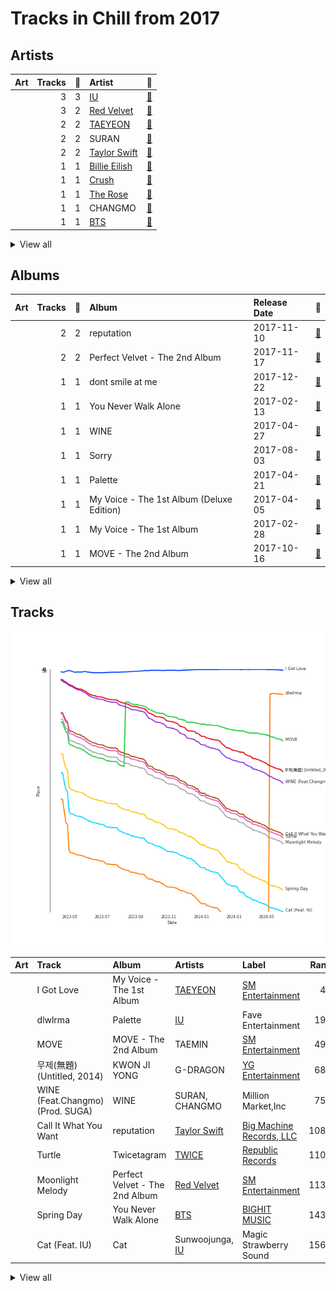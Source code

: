 # Tracks in Chill from 2017

## Artists

| Art | Tracks | 💚 | Artist | 🔗 |
|:---|---:|---:|:---|:---|
| <img src="https://i.scdn.co/image/ab6761610000e5ebbd0642ff425698afac5caffd" alt="" width="50" /> | 3 | 3 | [IU](../../../artists/iu/overview.md) | [🔗](https://open.spotify.com/artist/3HqSLMAZ3g3d5poNaI7GOU) |
| <img src="https://i.scdn.co/image/ab6761610000e5eb7719f0625a2fa078a60c85cd" alt="" width="50" /> | 3 | 2 | [Red Velvet](../../../artists/red_velvet/overview.md) | [🔗](https://open.spotify.com/artist/1z4g3DjTBBZKhvAroFlhOM) |
| <img src="https://i.scdn.co/image/ab6761610000e5eb097877542866c981757e9592" alt="" width="50" /> | 2 | 2 | [TAEYEON](../../../artists/taeyeon/overview.md) | [🔗](https://open.spotify.com/artist/3qNVuliS40BLgXGxhdBdqu) |
| <img src="https://i.scdn.co/image/ab6761610000e5eb7e6641ca1d8e86529cccdd32" alt="" width="50" /> | 2 | 2 | SURAN | [🔗](https://open.spotify.com/artist/1mORehSVEd7lcaT2d7Sl2K) |
| <img src="https://i.scdn.co/image/ab6761610000e5ebe672b5f553298dcdccb0e676" alt="" width="50" /> | 2 | 2 | [Taylor Swift](../../../artists/taylor_swift/overview.md) | [🔗](https://open.spotify.com/artist/06HL4z0CvFAxyc27GXpf02) |
| <img src="https://i.scdn.co/image/ab6761610000e5eb4a21b4760d2ecb7b0dcdc8da" alt="" width="50" /> | 1 | 1 | [Billie Eilish](../../../artists/billie_eilish/overview.md) | [🔗](https://open.spotify.com/artist/6qqNVTkY8uBg9cP3Jd7DAH) |
| <img src="https://i.scdn.co/image/ab6761610000e5ebf5ef01e430d31a4b0680126f" alt="" width="50" /> | 1 | 1 | [Crush](../../../artists/crush/overview.md) | [🔗](https://open.spotify.com/artist/6aLdhHUqgdKE86xbtNmY8g) |
| <img src="https://i.scdn.co/image/ab6761610000e5ebd434a8b25f5a50277b05a402" alt="" width="50" /> | 1 | 1 | [The Rose](../../../artists/the_rose/overview.md) | [🔗](https://open.spotify.com/artist/5na1LmEmK2VzNLje9snJYW) |
| <img src="https://i.scdn.co/image/ab6761610000e5eb06ffb2341b70acdcafa55599" alt="" width="50" /> | 1 | 1 | CHANGMO | [🔗](https://open.spotify.com/artist/3hvinNZRzTLoREmqFiKr1b) |
| <img src="https://i.scdn.co/image/ab6761610000e5ebd642648235ebf3460d2d1f6a" alt="" width="50" /> | 1 | 1 | [BTS](../../../artists/bts/overview.md) | [🔗](https://open.spotify.com/artist/3Nrfpe0tUJi4K4DXYWgMUX) |


<details>
<summary>View all</summary>

| Art | Tracks | 💚 | Artist | 🔗 |
|:---|---:|---:|:---|:---|
| <img src="https://i.scdn.co/image/ab6761610000e5eb5923c0ca32a3cf3a81b34728" alt="" width="50" /> | 1 | 1 | G-DRAGON | [🔗](https://open.spotify.com/artist/30b9WulBM8sFuBo17nNq9c) |
| <img src="https://i.scdn.co/image/ab6761610000e5eb1d599789ce2de9b742b804e3" alt="" width="50" /> | 1 | 1 | george | [🔗](https://open.spotify.com/artist/2pRZp2WxvnWWiSPcSSYkNV) |
| <img src="https://i.scdn.co/image/ab6761610000e5eb0e75f2e6bee76a3cea21cd51" alt="" width="50" /> | 1 | 1 | TAEMIN | [🔗](https://open.spotify.com/artist/13rF01aOogvnkuQXOlgTW8) |
| <img src="https://i.scdn.co/image/ab6761610000e5ebaf3ae624d46473f6f21f116f" alt="" width="50" /> | 1 | 1 | Sunwoojunga | [🔗](https://open.spotify.com/artist/04L3elxyr0XFua2Ek3domW) |
| <img src="https://i.scdn.co/image/ab6761610000e5eb0c6952f39ba680489149a54c" alt="" width="50" /> | 1 | 0 | [TWICE](../../../artists/twice/overview.md) | [🔗](https://open.spotify.com/artist/7n2Ycct7Beij7Dj7meI4X0) |
| <img src="https://i.scdn.co/image/ab6761610000e5ebde2a6b0e488b390729d46c4a" alt="" width="50" /> | 1 | 0 | KANGTA | [🔗](https://open.spotify.com/artist/5Bm6d9Fbsmln3CpXv8VrMG) |
| <img src="https://i.scdn.co/image/ab6761610000e5eb65a8f088eccf78b3fdfc26c0" alt="" width="50" /> | 1 | 0 | [SEULGI](../../../artists/seulgi/overview.md) | [🔗](https://open.spotify.com/artist/2QM5S4yO6xHgnNvF0nbZZq) |
| <img src="https://i.scdn.co/image/ab6761610000e5eb13e8057399bcfc4d4ec4c5dc" alt="" width="50" /> | 1 | 0 | [WENDY](../../../artists/wendy/overview.md) | [🔗](https://open.spotify.com/artist/0FRUZvZNPzM3YJMABJxf2K) |

</details>


## Albums

| Art | Tracks | 💚 | Album | Release Date | 🔗 |
|:---|---:|---:|:---|:---|:---|
| <img src="https://i.scdn.co/image/ab67616d0000b273da5d5aeeabacacc1263c0f4b" alt="" width="50" /> | 2 | 2 | reputation | 2017-11-10 | [🔗](https://open.spotify.com/album/6DEjYFkNZh67HP7R9PSZvv) |
| <img src="https://i.scdn.co/image/ab67616d0000b2736538b8e1b5c7b2a9d2211769" alt="" width="50" /> | 2 | 2 | Perfect Velvet - The 2nd Album | 2017-11-17 | [🔗](https://open.spotify.com/album/0rvrbZvaDX5S9ZBhwOwFfH) |
| <img src="https://i.scdn.co/image/ab67616d0000b273a9f6c04ba168640b48aa5795" alt="" width="50" /> | 1 | 1 | dont smile at me | 2017-12-22 | [🔗](https://open.spotify.com/album/7fRrTyKvE4Skh93v97gtcU) |
| <img src="https://i.scdn.co/image/ab67616d0000b2731fd0a8fc28b2a0a5d9cdc6c6" alt="" width="50" /> | 1 | 1 | You Never Walk Alone | 2017-02-13 | [🔗](https://open.spotify.com/album/6THpewjqJ15ORBJkh5CEYb) |
| <img src="https://i.scdn.co/image/ab67616d0000b2732c0252c4e4a988f024e4d262" alt="" width="50" /> | 1 | 1 | WINE | 2017-04-27 | [🔗](https://open.spotify.com/album/26adxLsliyYcCfVTF6xA75) |
| <img src="https://i.scdn.co/image/ab67616d0000b2739902ed3e9f44f5ad65ad808a" alt="" width="50" /> | 1 | 1 | Sorry | 2017-08-03 | [🔗](https://open.spotify.com/album/6D48tHXsa6LzoViDIACdkt) |
| <img src="https://i.scdn.co/image/ab67616d0000b273c06f0e8b33ac2d246158253e" alt="" width="50" /> | 1 | 1 | Palette | 2017-04-21 | [🔗](https://open.spotify.com/album/5V8n6fqyAPxvFTibPhQVcp) |
| <img src="https://i.scdn.co/image/ab67616d0000b2738da57096b4f09bd7cc6e1954" alt="" width="50" /> | 1 | 1 | My Voice - The 1st Album (Deluxe Edition) | 2017-04-05 | [🔗](https://open.spotify.com/album/7MG0bxf0ZFsAyej9W3XzTO) |
| <img src="https://i.scdn.co/image/ab67616d0000b2738c7e7f435fdcc70772c5555e" alt="" width="50" /> | 1 | 1 | My Voice - The 1st Album | 2017-02-28 | [🔗](https://open.spotify.com/album/6DlCl3hBP1Gwhn0tgitGfN) |
| <img src="https://i.scdn.co/image/ab67616d0000b27362fad74218294c98e510c1c8" alt="" width="50" /> | 1 | 1 | MOVE - The 2nd Album | 2017-10-16 | [🔗](https://open.spotify.com/album/2Ka8QpE2XUUjL4vOQihkJH) |


<details>
<summary>View all</summary>

| Art | Tracks | 💚 | Album | Release Date | 🔗 |
|:---|---:|---:|:---|:---|:---|
| <img src="https://i.scdn.co/image/ab67616d0000b273010bed9776d417a0da12cc9c" alt="" width="50" /> | 1 | 1 | Love Story | 2017-11-10 | [🔗](https://open.spotify.com/album/0H9qbHCWJRmKAhERqM5X9G) |
| <img src="https://i.scdn.co/image/ab67616d0000b2732d56768bc14df3b0b3982efd" alt="" width="50" /> | 1 | 1 | KWON JI YONG | 2017-06-08 | [🔗](https://open.spotify.com/album/2koSNfchdUxqw1rPJO87aH) |
| <img src="https://i.scdn.co/image/ab67616d0000b27317744a265c4b78df9c643739" alt="" width="50" /> | 1 | 1 | Cat | 2017-12-28 | [🔗](https://open.spotify.com/album/3b8iQhtbLD0Vn4EqQzMC3N) |
| <img src="https://i.scdn.co/image/ab67616d0000b2733d0b7e069c048966d4862787" alt="" width="50" /> | 1 | 1 | Boat | 2017-11-17 | [🔗](https://open.spotify.com/album/02uMD7AxTNi2Af2H4DxfPO) |
| <img src="https://i.scdn.co/image/ab67616d0000b273dbd063ae065db06970b022d7" alt="" width="50" /> | 1 | 1 | A flower bookmark | 2017-09-22 | [🔗](https://open.spotify.com/album/4B3UIkrohpUIxyVCCgLrEI) |
| <img src="https://i.scdn.co/image/ab67616d0000b2736034eda385497f614778f457" alt="" width="50" /> | 1 | 0 | Twicetagram | 2017-10-30 | [🔗](https://open.spotify.com/album/3hJXmK5gWN9P6jtZL0Lr2y) |
| <img src="https://i.scdn.co/image/ab67616d0000b2738164cd1a2e03b7ca2db9ff5e" alt="" width="50" /> | 1 | 0 | The Red Summer - Summer Mini Album | 2017-07-09 | [🔗](https://open.spotify.com/album/6OXg149IkmbgW7zfzbwgS2) |
| <img src="https://i.scdn.co/image/ab67616d0000b27386468c650757ef3eb49ba6d3" alt="" width="50" /> | 1 | 0 | Doll - SM STATION | 2017-10-27 | [🔗](https://open.spotify.com/album/6YHteiOLrZ7gfQEqq2TeRM) |

</details>


## Tracks

![Track score ranking over time](../../../images/playlists/chill/2017/tracks_time_series.png)

| Art | Track | Album | Artists | Label | Rank | 💚 | 🔗 |
|:---|:---|:---|:---|:---|---:|:---|:---|
| <img src="https://i.scdn.co/image/ab67616d0000b2738c7e7f435fdcc70772c5555e" alt="" width="50" /> | I Got Love | My Voice - The 1st Album | [TAEYEON](../../../artists/taeyeon/overview.md) | [SM Entertainment](../../../labels/sm_entertainment) | 47 | 💚 | [🔗](https://open.spotify.com/track/1IgRQvTqj7BKjNWRzjFEE0) |
| <img src="https://i.scdn.co/image/ab67616d0000b273c06f0e8b33ac2d246158253e" alt="" width="50" /> | dlwlrma | Palette | [IU](../../../artists/iu/overview.md) | Fave Entertainment | 199 | 💚 | [🔗](https://open.spotify.com/track/4NPARrLIbtMl29ZJv8ESr2) |
| <img src="https://i.scdn.co/image/ab67616d0000b27362fad74218294c98e510c1c8" alt="" width="50" /> | MOVE | MOVE - The 2nd Album | TAEMIN | [SM Entertainment](../../../labels/sm_entertainment) | 492 | 💚 | [🔗](https://open.spotify.com/track/1cgBWgoL6520lR2QZDzdGN) |
| <img src="https://i.scdn.co/image/ab67616d0000b2732d56768bc14df3b0b3982efd" alt="" width="50" /> | 무제(無題) (Untitled, 2014) | KWON JI YONG | G-DRAGON | [YG Entertainment](../../../labels/yg_entertainment) | 685 | 💚 | [🔗](https://open.spotify.com/track/16BS342F89MDqouSxgLaUK) |
| <img src="https://i.scdn.co/image/ab67616d0000b2732c0252c4e4a988f024e4d262" alt="" width="50" /> | WINE (Feat.Changmo) (Prod. SUGA) | WINE | SURAN, CHANGMO | Million Market,Inc | 758 | 💚 | [🔗](https://open.spotify.com/track/3eHkFA3StDR9BU7EVrUFLs) |
| <img src="https://i.scdn.co/image/ab67616d0000b273da5d5aeeabacacc1263c0f4b" alt="" width="50" /> | Call It What You Want | reputation | [Taylor Swift](../../../artists/taylor_swift/overview.md) | [Big Machine Records, LLC](../../../labels/big_machine_records) | 1085 | 💚 | [🔗](https://open.spotify.com/track/1GwMQaZz6Au3QLDbjbMdme) |
| <img src="https://i.scdn.co/image/ab67616d0000b2736034eda385497f614778f457" alt="" width="50" /> | Turtle | Twicetagram | [TWICE](../../../artists/twice/overview.md) | [Republic Records](../../../labels/republic_records) | 1102 | | [🔗](https://open.spotify.com/track/1LQtxz9fIrZskoqDSbhKd3) |
| <img src="https://i.scdn.co/image/ab67616d0000b2736538b8e1b5c7b2a9d2211769" alt="" width="50" /> | Moonlight Melody | Perfect Velvet - The 2nd Album | [Red Velvet](../../../artists/red_velvet/overview.md) | [SM Entertainment](../../../labels/sm_entertainment) | 1139 | 💚 | [🔗](https://open.spotify.com/track/1WryFxHMRpm6SOl58n8BYz) |
| <img src="https://i.scdn.co/image/ab67616d0000b2731fd0a8fc28b2a0a5d9cdc6c6" alt="" width="50" /> | Spring Day | You Never Walk Alone | [BTS](../../../artists/bts/overview.md) | [BIGHIT MUSIC](../../../labels/bighit_music) | 1430 | 💚 | [🔗](https://open.spotify.com/track/2j1fFjWHCI9KJSwcuYAOyF) |
| <img src="https://i.scdn.co/image/ab67616d0000b27317744a265c4b78df9c643739" alt="" width="50" /> | Cat (Feat. IU) | Cat | Sunwoojunga, [IU](../../../artists/iu/overview.md) | Magic Strawberry Sound | 1566 | 💚 | [🔗](https://open.spotify.com/track/3LAnd3nxfVjYsNG14xuM7x) |


<details>
<summary>View all</summary>

| Art | Track | Album | Artists | Label | Rank | 💚 | 🔗 |
|:---|:---|:---|:---|:---|---:|:---|:---|
| <img src="https://i.scdn.co/image/ab67616d0000b273dbd063ae065db06970b022d7" alt="" width="50" /> | Sleepless rainy night | A flower bookmark | [IU](../../../artists/iu/overview.md) | Fave Entertainment | 1949 | 💚 | [🔗](https://open.spotify.com/track/546tamGotuR5Mhbe35ONAv) |
| <img src="https://i.scdn.co/image/ab67616d0000b27386468c650757ef3eb49ba6d3" alt="" width="50" /> | Doll | Doll - SM STATION | [WENDY](../../../artists/wendy/overview.md), [SEULGI](../../../artists/seulgi/overview.md), KANGTA | [SM Entertainment](../../../labels/sm_entertainment) | 2019 | | [🔗](https://open.spotify.com/track/5Iy48VE6KN7Ywml5hlOd9u) |
| <img src="https://i.scdn.co/image/ab67616d0000b2736538b8e1b5c7b2a9d2211769" alt="" width="50" /> | Kingdom Come | Perfect Velvet - The 2nd Album | [Red Velvet](../../../artists/red_velvet/overview.md) | [SM Entertainment](../../../labels/sm_entertainment) | 2072 | 💚 | [🔗](https://open.spotify.com/track/5XJEdVQ5jl3C3dFsV7kCTZ) |
| <img src="https://i.scdn.co/image/ab67616d0000b2738164cd1a2e03b7ca2db9ff5e" alt="" width="50" /> | Hear The Sea | The Red Summer - Summer Mini Album | [Red Velvet](../../../artists/red_velvet/overview.md) | [SM Entertainment](../../../labels/sm_entertainment) | 2143 | | [🔗](https://open.spotify.com/track/5rUWULaKgEK2HozI1wYvZ9) |
| <img src="https://i.scdn.co/image/ab67616d0000b2738da57096b4f09bd7cc6e1954" alt="" width="50" /> | 11:11 | My Voice - The 1st Album (Deluxe Edition) | [TAEYEON](../../../artists/taeyeon/overview.md) | [SM Entertainment](../../../labels/sm_entertainment) | 2212 | 💚 | [🔗](https://open.spotify.com/track/67QGnT1Vdfuuy4HkLTUVjj) |
| <img src="https://i.scdn.co/image/ab67616d0000b273da5d5aeeabacacc1263c0f4b" alt="" width="50" /> | Delicate | reputation | [Taylor Swift](../../../artists/taylor_swift/overview.md) | [Big Machine Records, LLC](../../../labels/big_machine_records) | 2269 | 💚 | [🔗](https://open.spotify.com/track/6NFyWDv5CjfwuzoCkw47Xf) |
| <img src="https://i.scdn.co/image/ab67616d0000b273a9f6c04ba168640b48aa5795" alt="" width="50" /> | ocean eyes | dont smile at me | [Billie Eilish](../../../artists/billie_eilish/overview.md) | [Darkroom](../../../labels/darkroom) | 2537 | 💚 | [🔗](https://open.spotify.com/track/7hDVYcQq6MxkdJGweuCtl9) |
| <img src="https://i.scdn.co/image/ab67616d0000b2739902ed3e9f44f5ad65ad808a" alt="" width="50" /> | Sorry | Sorry | [The Rose](../../../artists/the_rose/overview.md) | [Genie Music Corporation](../../../labels/genie_music_corporation), [Stone Music Entertainment](../../../labels/stone_music_entertainment) | 2599 | 💚 | [🔗](https://open.spotify.com/track/7zmrZMinkTMJ2kZgM9Kqgp) |
| <img src="https://i.scdn.co/image/ab67616d0000b273010bed9776d417a0da12cc9c" alt="" width="50" /> | Love Story (Feat. CRUSH) | Love Story | SURAN, [Crush](../../../artists/crush/overview.md) | Million Market,Inc | 2599 | 💚 | [🔗](https://open.spotify.com/track/5rUZeNNC4R65U6UeElMoss) |
| <img src="https://i.scdn.co/image/ab67616d0000b2733d0b7e069c048966d4862787" alt="" width="50" /> | Boat | Boat | george | CRAFT AND JUN | 2599 | 💚 | [🔗](https://open.spotify.com/track/34HSEUn4YGAFBW9OHGIkU7) |

</details>


